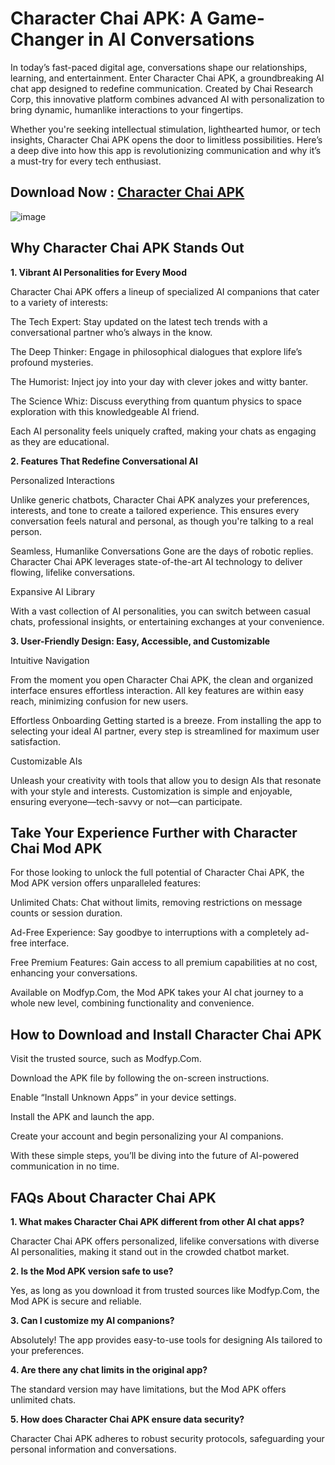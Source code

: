# Character Chai APK: A Game-Changer in AI Conversations

In today’s fast-paced digital age, conversations shape our relationships, learning, and entertainment. Enter Character Chai APK, a groundbreaking AI chat app designed to redefine communication. Created by Chai Research Corp, this innovative platform combines advanced AI with personalization to bring dynamic, humanlike interactions to your fingertips.

Whether you're seeking intellectual stimulation, lighthearted humor, or tech insights, Character Chai APK opens the door to limitless possibilities. Here’s a deep dive into how this app is revolutionizing communication and why it’s a must-try for every tech enthusiast.

## Download Now : [Character Chai APK](https://tinyurl.com/yc3rzndh)

![image](https://github.com/user-attachments/assets/b693d6f9-8d60-428c-ac97-e6f540559612)


## Why Character Chai APK Stands Out

**1. Vibrant AI Personalities for Every Mood**

Character Chai APK offers a lineup of specialized AI companions that cater to a variety of interests:

The Tech Expert: Stay updated on the latest tech trends with a conversational partner who’s always in the know.

The Deep Thinker: Engage in philosophical dialogues that explore life’s profound mysteries.

The Humorist: Inject joy into your day with clever jokes and witty banter.

The Science Whiz: Discuss everything from quantum physics to space exploration with this knowledgeable AI friend.

Each AI personality feels uniquely crafted, making your chats as engaging as they are educational.

**2. Features That Redefine Conversational AI**

Personalized Interactions

Unlike generic chatbots, Character Chai APK analyzes your preferences, interests, and tone to create a tailored experience. This ensures every conversation feels natural and personal, as though you're talking to a real person.

Seamless, Humanlike Conversations
Gone are the days of robotic replies. Character Chai APK leverages state-of-the-art AI technology to deliver flowing, lifelike conversations.

Expansive AI Library

With a vast collection of AI personalities, you can switch between casual chats, professional insights, or entertaining exchanges at your convenience.

**3. User-Friendly Design: Easy, Accessible, and Customizable**

Intuitive Navigation

From the moment you open Character Chai APK, the clean and organized interface ensures effortless interaction. All key features are within easy reach, minimizing confusion for new users.

Effortless Onboarding
Getting started is a breeze. From installing the app to selecting your ideal AI partner, every step is streamlined for maximum user satisfaction.

Customizable AIs

Unleash your creativity with tools that allow you to design AIs that resonate with your style and interests. Customization is simple and enjoyable, ensuring everyone—tech-savvy or not—can participate.

## Take Your Experience Further with Character Chai Mod APK

For those looking to unlock the full potential of Character Chai APK, the Mod APK version offers unparalleled features:

Unlimited Chats: Chat without limits, removing restrictions on message counts or session duration.

Ad-Free Experience: Say goodbye to interruptions with a completely ad-free interface.

Free Premium Features: Gain access to all premium capabilities at no cost, enhancing your conversations.

Available on Modfyp.Com, the Mod APK takes your AI chat journey to a whole new level, combining functionality and convenience.

## How to Download and Install Character Chai APK

Visit the trusted source, such as Modfyp.Com.

Download the APK file by following the on-screen instructions.

Enable “Install Unknown Apps” in your device settings.

Install the APK and launch the app.

Create your account and begin personalizing your AI companions.

With these simple steps, you’ll be diving into the future of AI-powered communication in no time.

## FAQs About Character Chai APK

**1. What makes Character Chai APK different from other AI chat apps?**

Character Chai APK offers personalized, lifelike conversations with diverse AI personalities, making it stand out in the crowded chatbot market.

**2. Is the Mod APK version safe to use?**

Yes, as long as you download it from trusted sources like Modfyp.Com, the Mod APK is secure and reliable.

**3. Can I customize my AI companions?**

Absolutely! The app provides easy-to-use tools for designing AIs tailored to your preferences.

**4. Are there any chat limits in the original app?**

The standard version may have limitations, but the Mod APK offers unlimited chats.

**5. How does Character Chai APK ensure data security?**

Character Chai APK adheres to robust security protocols, safeguarding your personal information and conversations.

